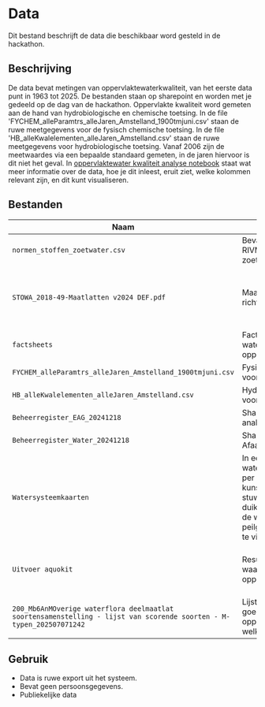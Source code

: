 # Data 
Dit bestand beschrijft de data die beschikbaar word gesteld in de hackathon.

## Beschrijving

De data bevat metingen van oppervlaktewaterkwaliteit, van het eerste data punt in 1963 tot 2025. De bestanden staan op sharepoint en worden met je gedeeld op de dag van de hackathon.
Oppervlakte kwaliteit word gemeten aan de hand van hydrobiologische en chemische toetsing. In de file 'FYCHEM_alleParamtrs_alleJaren_Amstelland_1900tmjuni.csv' staan de ruwe meetgegevens voor de fysisch chemische toetsing. In de file 'HB_alleKwalelementen_alleJaren_Amstelland.csv' staan de ruwe meetgegevens voor hydrobiologische toetsing. Vanaf 2006 zijn de meetwaardes via een bepaalde standaard gemeten, in de jaren hiervoor is dit niet het geval. In [oppervlaktewater kwaliteit analyse notebook](./notebooks/oppervlaktewater_kwaliteit_analyse.ipynb) staat wat meer informatie over de data, hoe je dit inleest, eruit ziet, welke kolommen relevant zijn, en dit kunt visualiseren.

## Bestanden

| Naam | Beschrijving | Opmerkingen |
|------|---------------|--------------|
| `normen_stoffen_zoetwater.csv` | Bevat normen van het RIVM per stof voor zoetwater | Chemische toetsing |
| `STOWA_2018-49-Maatlatten v2024 DEF.pdf` | Maatlatten STOWA kader richtlijn water| Uitleg hoe de berekening oppervlaktewater kwaliteit word gedaan en wat de eisen zijn |
| `factsheets` | Factsheets het waterschapshuis oppervlaktewaterkwaliteit| Beoordeling en maatregelen per jaar in factsheets |
| `FYCHEM_alleParamtrs_alleJaren_Amstelland_1900tmjuni.csv` | Fysische Chemische data voor alle jaren | Meetwaardes |
| `HB_alleKwalelementen_alleJaren_Amstelland.csv` | Hydrobiologische data voor alle jaren | Meetwaardes |
| `Beheerregister_EAG_20241218` | Shapefile ecologische analyse gebied |  |
| `Beheerregister_Water_20241218` | Shapefile Afaanvoergebieden |  |
| `Watersysteemkaarten` | In een watersysteemkaart zijn per af aanvoergebied de kunstwerken (gemalen, stuwen, schotten, inlaten, duikers, dammen, enz ) de watergangen en de peilgebieden met peilen te vinden | Ter informatie |
| `Uitvoer aquokit` | Resultaten uit aquokit waardes berekening oppervlaktewaterkwaliteit | Voor fytoplankton, macrofauna, macrofyten en vissen |
| `200_Mb6AnMOverige waterflora deelmaatlat soortensamenstelling - lijst van scorende soorten - M-typen_202507071242` | Lijst van stoffen welke goed zijn voor oppervlaktewater en welke slecht | 1-3 word als goed beschouwd, 4-5 als slecht |

## Gebruik

- Data is ruwe export uit het systeem.
- Bevat geen persoonsgegevens.
- Publiekelijke data